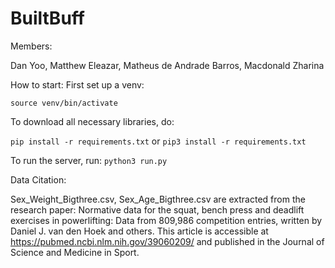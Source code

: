 # BuiltBuff

Members:

Dan Yoo, Matthew Eleazar, Matheus de Andrade Barros, Macdonald Zharina

How to start:
First set up a venv:

`source venv/bin/activate`


To download all necessary libraries, do:

`pip install -r requirements.txt`
or
`pip3 install -r requirements.txt`

To run the server, run:
`python3 run.py`


Data Citation:

Sex_Weight_Bigthree.csv, Sex_Age_Bigthree.csv are extracted from the research paper: Normative data for the squat, bench press and deadlift exercises in powerlifting: Data from 809,986 competition entries, written by Daniel J. van den Hoek and others. This article is accessible at https://pubmed.ncbi.nlm.nih.gov/39060209/ and published in the Journal of Science and Medicine in Sport.
